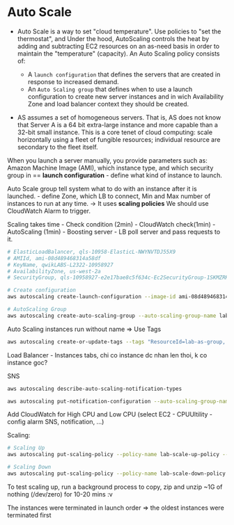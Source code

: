 # Auto Scale

- Auto Scale is a way to set "cloud temperature". Use policies to "set the thermostat", and Under the hood, AutoScaling controls the heat by adding and subtracting EC2 resources on an as-need basis in order to maintain the "temperature" (capacity). An Auto Scaling policy consists of:
  - A `launch configuration` that defines the servers that are created in response to increased demand.
  - An `Auto Scaling group` that defines when to use a launch configuration to create new server instances and in wich Availability Zone and load balancer context they should be created.

- AS assumes a set of homogeneous servers. That is, AS does not know that Server A is a 64 bit extra-large instance and more capable than a 32-bit small instance. This is a core tenet of cloud computing: scale horizontally using a fleet of fungible resources; individual resource are secondary to the fleet itself.


When you launch a server manually, you provide parameters such as: Amazon
Machine Image (AMI), which instance type, and which security group in ==
**launch configuration** - define what kind of instance to launch.

Auto Scale group tell system what to do with an instance after it is launched. -
define Zone, which LB to connect, Min and Max number of instances to run at any
time. -> It uses **scaling policies**
We should use CloudWatch Alarm to trigger.

Scaling takes time - Check condition (2min) - CloudWatch check(1min) -
AutoScaling (1min) - Boosting server - LB poll server and pass requests to it.

```bash
# ElasticLoadBalancer, qls-10958-ElasticL-NWYNVTDJ55X9
# AMIId, ami-08d489468314a58df
# KeyName, qwikLABS-L2322-10958927
# AvailabilityZone, us-west-2a
# SecurityGroup, qls-10958927-e2e17bae8c5f634c-Ec2SecurityGroup-1SKMZRKPMBDQJ

# Create configuration
aws autoscaling create-launch-configuration --image-id ami-08d489468314a58df --instance-type t2.micro --key-name qwikLABS-L2322-10958927 --security-groups qls-10958927-e2e17bae8c5f634c-Ec2SecurityGroup-1SKMZRKPMBDQJ --user-data file:///home/ec2-user/as-bootstrap.sh --launch-configuration-name lab-lc

# AutoScaling Group
aws autoscaling create-auto-scaling-group --auto-scaling-group-name lab-as-group --availability-zones us-west-2a --launch-configuration-name lab-lc --load-balancer-names qls-10958-ElasticL-NWYNVTDJ55X9 --max-size 4 --min-size 1

```

Auto Scaling instances run without name => Use Tags

```bash
aws autoscaling create-or-update-tags --tags "ResourceId=lab-as-group, ResourceType=auto-scaling-group, Key=Name, Value=AS-Web-Server, PropagateAtLaunch=true"
```

Load Balancer - Instances tabs, chi co instance dc nhan len thoi, k co instance goc?


SNS

```bash
aws autoscaling describe-auto-scaling-notification-types

aws autoscaling put-notification-configuration --auto-scaling-group-name lab-as-group --topic-arn arn:aws:sns:us-west-2:844522662412:lab-as-topic --notification-types autoscaling:EC2_INSTANCE_LAUNCH autoscaling:EC2_INSTANCE_TERMINATE
```
Add CloudWatch for High CPU and Low CPU (select EC2 - CPUUltility - config alarm SNS, notification, ...)

Scaling:

```bash
# Scaling Up
aws autoscaling put-scaling-policy --policy-name lab-scale-up-policy --auto-scaling-group-name lab-as-group --scaling-adjustment 1 --adjustment-type ChangeInCapacity --cooldown 300 --query 'PolicyARN' --output text

# Scaling Down
aws autoscaling put-scaling-policy --policy-name lab-scale-down-policy --auto-scaling-group-name lab-as-group --scaling-adjustment -1 --adjustment-type ChangeInCapacity --cooldown 300 --query 'PolicyARN' --output text
```

To test scaling up, run a background process to copy, zip and unzip ~1G of nothing (/dev/zero) for 10-20 mins :v

The instances were terminated in launch order => the oldest instances were terminated first
